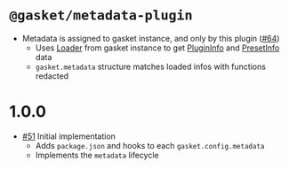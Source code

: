 # `@gasket/metadata-plugin`

- Metadata is assigned to gasket instance, and only by this plugin ([#64])
  - Uses [Loader] from gasket instance to get [PluginInfo] and [PresetInfo] data
  - `gasket.metadata` structure matches loaded infos with functions redacted

# 1.0.0

- [#51] Initial implementation
  - Adds `package.json` and hooks to each `gasket.config.metadata`
  - Implements the `metadata` lifecycle

[#51]: https://github.com/godaddy/gasket/pull/51
[#64]: https://github.com/godaddy/gasket/pull/64

[Loader]:/packages/gasket-resolve/README.md#Loader
[PluginInfo]:/packages/gasket-resolve/README.md#PluginInfo
[PresetInfo]:/packages/gasket-resolve/README.md#PresetInfo
